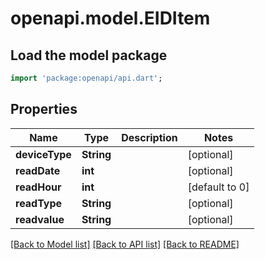 # openapi.model.EIDItem

## Load the model package
```dart
import 'package:openapi/api.dart';
```

## Properties
Name | Type | Description | Notes
------------ | ------------- | ------------- | -------------
**deviceType** | **String** |  | [optional] 
**readDate** | **int** |  | [optional] 
**readHour** | **int** |  | [default to 0]
**readType** | **String** |  | [optional] 
**readvalue** | **String** |  | [optional] 

[[Back to Model list]](../README.md#documentation-for-models) [[Back to API list]](../README.md#documentation-for-api-endpoints) [[Back to README]](../README.md)


